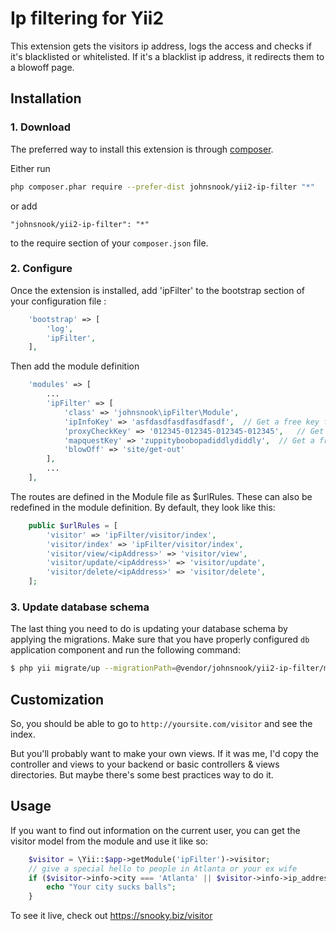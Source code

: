 Ip filtering for Yii2
=====================
This extension gets the visitors ip address, logs the access and checks if it's blacklisted or whitelisted.  If it's a blacklist ip address, it redirects them to a blowoff page.

Installation
------------

### 1. Download

The preferred way to install this extension is through [composer](http://getcomposer.org/download/).

Either run

```bash
php composer.phar require --prefer-dist johnsnook/yii2-ip-filter "*"
```

or add

```
"johnsnook/yii2-ip-filter": "*"
```

to the require section of your `composer.json` file.

### 2. Configure


Once the extension is installed, add 'ipFilter' to the bootstrap section of your configuration file  :

```php
    'bootstrap' => [
        'log',
        'ipFilter',
    ],
```
Then add the module definition
```php
    'modules' => [
        ...
        'ipFilter' => [
            'class' => 'johnsnook\ipFilter\Module',
            'ipInfoKey' => 'asfdasdfasdfasdfasdf',  // Get a free key from ipinfo.io
            'proxyCheckKey' => '012345-012345-012345-012345',   // Get a free key from proxycheck.io
            'mapquestKey' => 'zuppityboobopadiddlydiddly',  // Get a free key from https://developer.mapquest.com/user/me/apps
            'blowOff' => 'site/get-out'
        ],
        ...
    ],
```

The routes are defined in the Module file as $urlRules.  These can also be redefined in the module definition.  By default, they look like this:
```php
    public $urlRules = [
        'visitor' => 'ipFilter/visitor/index',
        'visitor/index' => 'ipFilter/visitor/index',
        'visitor/view/<ipAddress>' => 'visitor/view',
        'visitor/update/<ipAddress>' => 'visitor/update',
        'visitor/delete/<ipAddress>' => 'visitor/delete',
    ];
```

### 3. Update database schema

The last thing you need to do is updating your database schema by applying the
migrations. Make sure that you have properly configured `db` application component
and run the following command:

```bash
$ php yii migrate/up --migrationPath=@vendor/johnsnook/yii2-ip-filter/migrations
```

Customization
-----
So, you should be able to go to ```http://yoursite.com/visitor``` and see the index.

But you'll probably want to make your own views.  If it was me, I'd copy the controller and views to your backend or basic controllers & views directories.  But maybe there's some best practices way to do it.

Usage
-----

If you want to find out information on the current user, you can get the visitor model from the module and use it like so:
```php
    $visitor = \Yii::$app->getModule('ipFilter')->visitor;
    // give a special hello to people in Atlanta or your ex wife
    if ($visitor->info->city === 'Atlanta' || $visitor->info->ip_address === '99.203.4.238') {
        echo "Your city sucks balls";
    }
```

To see it live, check out https://snooky.biz/visitor